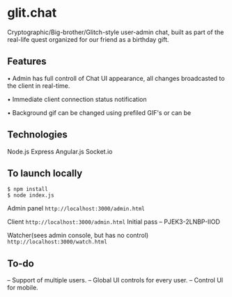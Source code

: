 
# glit.chat

Cryptographic/Big-brother/Glitch-style user-admin chat, built as part of the real-life quest organized for our friend as a birthday gift.

## Features
• Admin has full controll of Chat UI appearance, all changes broadcasted to the client in real-time.

• Immediate client connection status notification 


• Background gif can be changed using prefiled GIF's or can be 


## Technologies
Node.js
Express
Angular.js
Socket.io

## To launch locally
```
$ npm install
$ node index.js

```
Admin panel
`http://localhost:3000/admin.html`

Client
`http://localhost:3000/admin.html`
Initial pass – РJEK3-2LNBP-IIOD

Watcher(sees admin console, but has no control)
`http://localhost:3000/watch.html`


## To-do
– Support of multiple users.
– Global UI controls for every user.
– Control UI for mobile. 

